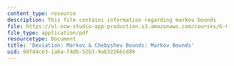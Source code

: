 ```yaml
---
content_type: resource
description: This file contains information regarding markov bounds
file: https://ol-ocw-studio-app-production.s3.amazonaws.com/courses/6-042j-mathematics-for-computer-science-spring-2015/9dfd4ce31a6af4db52b39ab32266cd89_MIT6_042JS15_MarkovBounds.pdf
file_type: application/pdf
resourcetype: Document
title: 'Deviation: Markov & Chebyshev Bounds: Markov Bounds'
uid: 9dfd4ce3-1a6a-f4db-52b3-9ab32266cd89
---
```

